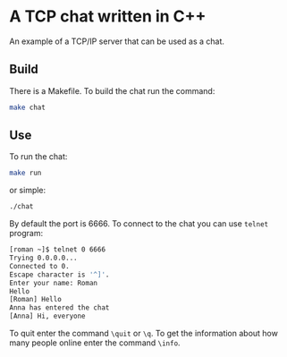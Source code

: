 # A TCP chat written in C++
An example of a TCP/IP server that can be used as a chat.

## Build
There is a Makefile. To build the chat run the command:

```bash
make chat
```

## Use
To run the chat:

```bash
make run
```

or simple:

```bash
./chat
```

By default the port is 6666. To connect to the chat you can use
`telnet` program:

```bash
[roman ~]$ telnet 0 6666
Trying 0.0.0.0...
Connected to 0.
Escape character is '^]'.
Enter your name: Roman
Hello
[Roman] Hello
Anna has entered the chat
[Anna] Hi, everyone
```

To quit enter the command `\quit` or `\q`. To get the information
about how many people online enter the command `\info`.
